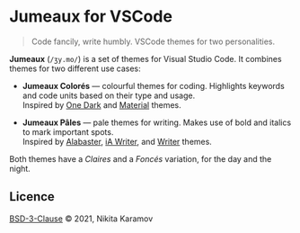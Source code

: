 Jumeaux for VSCode
==================

> Code fancily, write humbly. VSCode themes for two personalities.

**Jumeaux** (`/ʒy.mo/`) is a set of themes for Visual Studio Code. It combines
themes for two different use cases:

- **Jumeaux Colorés** — colourful themes for coding. Highlights keywords and
                        code units based on their type and usage.  
                        Inspired by [One Dark] and [Material] themes.

- **Jumeaux Pâles**   — pale themes for writing. Makes use of bold and italics
                        to mark important spots.  
                        Inspired by [Alabaster], [iA Writer], and [Writer]
                        themes.

Both themes have a _Claires_ and a _Foncés_ variation, for the day and the
night.

Licence
-------

[BSD-3-Clause] © 2021, Nikita Karamov

<!-- Links -->

[Alabaster]: https://github.com/tonsky/sublime-scheme-alabaster
[iA Writer]: https://ia.net/writer
[Material]: https://www.material-theme.com/
[One Dark]: https://github.com/one-dark
[Writer]: https://github.com/tonsky/sublime-scheme-writer

[BSD-3-Clause]: https://spdx.org/licenses/BSD-3-Clause.html
